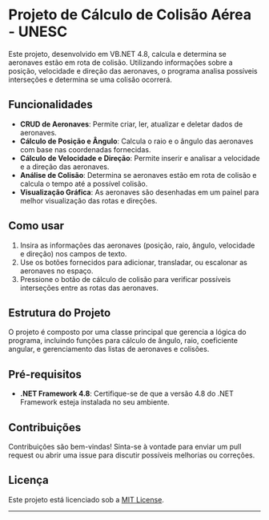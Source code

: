 # Projeto de Cálculo de Colisão Aérea - UNESC

Este projeto, desenvolvido em VB.NET 4.8, calcula e determina se aeronaves estão em rota de colisão. Utilizando informações sobre a posição, velocidade e direção das aeronaves, o programa analisa possíveis interseções e determina se uma colisão ocorrerá.

## Funcionalidades

- **CRUD de Aeronaves**: Permite criar, ler, atualizar e deletar dados de aeronaves.
- **Cálculo de Posição e Ângulo**: Calcula o raio e o ângulo das aeronaves com base nas coordenadas fornecidas.
- **Cálculo de Velocidade e Direção**: Permite inserir e analisar a velocidade e a direção das aeronaves.
- **Análise de Colisão**: Determina se aeronaves estão em rota de colisão e calcula o tempo até a possível colisão.
- **Visualização Gráfica**: As aeronaves são desenhadas em um painel para melhor visualização das rotas e direções.

## Como usar

1. Insira as informações das aeronaves (posição, raio, ângulo, velocidade e direção) nos campos de texto.
2. Use os botões fornecidos para adicionar, transladar, ou escalonar as aeronaves no espaço.
3. Pressione o botão de cálculo de colisão para verificar possíveis interseções entre as rotas das aeronaves.

## Estrutura do Projeto

O projeto é composto por uma classe principal que gerencia a lógica do programa, incluindo funções para cálculo de ângulo, raio, coeficiente angular, e gerenciamento das listas de aeronaves e colisões.

## Pré-requisitos

- **.NET Framework 4.8**: Certifique-se de que a versão 4.8 do .NET Framework esteja instalada no seu ambiente.

## Contribuições

Contribuições são bem-vindas! Sinta-se à vontade para enviar um pull request ou abrir uma issue para discutir possíveis melhorias ou correções.

## Licença

Este projeto está licenciado sob a [MIT License](LICENSE).

---

